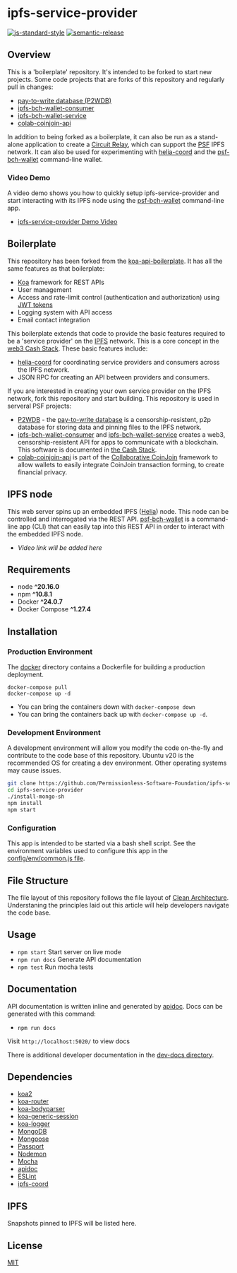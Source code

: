 # ipfs-service-provider

[![js-standard-style](https://img.shields.io/badge/code%20style-standard-brightgreen.svg)](http://standardjs.com) [![semantic-release](https://img.shields.io/badge/%20%20%F0%9F%93%A6%F0%9F%9A%80-semantic--release-e10079.svg)](https://github.com/semantic-release/semantic-release)

## Overview

This is a 'boilerplate' repository. It's intended to be forked to start new projects. Some code projects that are forks of this repository and regularly pull in changes:
- [pay-to-write database (P2WDB)](https://p2wdb.com/)
- [ipfs-bch-wallet-consumer](https://github.com/Permissionless-Software-Foundation/ipfs-bch-wallet-consumer)
- [ipfs-bch-wallet-service](https://github.com/Permissionless-Software-Foundation/ipfs-bch-wallet-service)
- [colab-coinjoin-api](https://github.com/bch-coinjoin/colab-coinjoin-api)


In addition to being forked as a boilerplate, it can also be run as a stand-alone application to create a [Circuit Relay](https://cashstack.info/docs/local-back-end/circuit-relay), which can support the [PSF](https://psfoundation.info) IPFS network. It can also be used for experimenting with [helia-coord](https://github.com/Permissionless-Software-Foundation/helia-coord) and the [psf-bch-wallet](https://github.com/Permissionless-Software-Foundation/psf-bch-wallet) command-line wallet.

### Video Demo

A video demo shows you how to quickly setup ipfs-service-provider and start interacting with its IPFS node using the [psf-bch-wallet](https://github.com/Permissionless-Software-Foundation/psf-bch-wallet) command-line app.

- [ipfs-service-provider Demo Video](https://youtu.be/_9Xvh3aMrFg)

## Boilerplate

This repository has been forked from the [koa-api-boilerplate](https://github.com/christroutner/koa-api-boilerplate). It has all the same features as that boilerplate:

- [Koa](https://koajs.com/) framework for REST APIs
- User management
- Access and rate-limit control (authentication and authorization) using [JWT tokens](https://jwt.io/)
- Logging system with API access
- Email contact integration

This boilerplate extends that code to provide the basic features required to be a 'service provider' on the [IPFS](https://ipfs.io) network. This is a core concept in the [web3 Cash Stack](https://cashstack.info). These basic features include:

- [helia-coord](https://github.com/Permissionless-Software-Foundation/helia-coord) for coordinating service providers and consumers across the IPFS network.
- JSON RPC for creating an API between providers and consumers.

If you are interested in creating your own service provider on the IPFS network, fork this repository and start building. This repository is used in serveral PSF projects:

- [P2WDB](https://github.com/Permissionless-Software-Foundation/ipfs-p2wdb-service) - the [pay-to-write database](https://p2wdb.com) is a censorship-resistent, p2p database for storing data and pinning files to the IPFS network.
- [ipfs-bch-wallet-consumer](https://github.com/Permissionless-Software-Foundation/ipfs-bch-wallet-consumer) and [ipfs-bch-wallet-service](https://github.com/Permissionless-Software-Foundation/ipfs-bch-wallet-service) creates a web3, censorship-resistent API for apps to communicate with a blockchain. This software is documented in [the Cash Stack](https://cashstack.info).
- [colab-coinjoin-api](https://github.com/bch-coinjoin/colab-coinjoin-api) is part of the [Collaborative CoinJoin](https://ccoinjoin.com) framework to allow wallets to easily integrate CoinJoin transaction forming, to create financial privacy.

## IPFS node
This web server spins up an embedded IPFS ([Helia](https://github.com/ipfs/helia)) node. This node can be controlled and interrogated via the REST API. [psf-bch-wallet](https://github.com/Permissionless-Software-Foundation/psf-bch-wallet) is a command-line app (CLI) that can easily tap into this REST API in order to interact with the embedded IPFS node.

- *Video link will be added here*

## Requirements

- node **^20.16.0**
- npm **^10.8.1**
- Docker **^24.0.7**
- Docker Compose **^1.27.4**

## Installation

### Production Environment

The [docker](./production/docker) directory contains a Dockerfile for building a production deployment.

```
docker-compose pull
docker-compose up -d
```

- You can bring the containers down with `docker-compose down`
- You can bring the containers back up with `docker-compose up -d`.

### Development Environment

A development environment will allow you modify the code on-the-fly and contribute to the code base of this repository. Ubuntu v20 is the recommended OS for creating a dev environment. Other operating systems may cause issues.

```bash
git clone https://github.com/Permissionless-Software-Foundation/ipfs-service-provider
cd ipfs-service-provider
./install-mongo-sh
npm install
npm start
```

### Configuration

This app is intended to be started via a bash shell script. See the environment variables used to configure this app in the [config/env/common.js file](./config/env/common.js).

## File Structure

The file layout of this repository follows the file layout of [Clean Architecture](https://christroutner.github.io/trouts-blog/blog/clean-architecture). Understaning the principles laid out this article will help developers navigate the code base.

## Usage

- `npm start` Start server on live mode
- `npm run docs` Generate API documentation
- `npm test` Run mocha tests

## Documentation

API documentation is written inline and generated by [apidoc](http://apidocjs.com/). Docs can be generated with this command:
- `npm run docs`

Visit `http://localhost:5020/` to view docs

There is additional developer documentation in the [dev-docs directory](./dev-docs).

## Dependencies

- [koa2](https://github.com/koajs/koa/tree/v2.x)
- [koa-router](https://github.com/alexmingoia/koa-router)
- [koa-bodyparser](https://github.com/koajs/bodyparser)
- [koa-generic-session](https://github.com/koajs/generic-session)
- [koa-logger](https://github.com/koajs/logger)
- [MongoDB](http://mongodb.org/)
- [Mongoose](http://mongoosejs.com/)
- [Passport](http://passportjs.org/)
- [Nodemon](http://nodemon.io/)
- [Mocha](https://mochajs.org/)
- [apidoc](http://apidocjs.com/)
- [ESLint](http://eslint.org/)
- [ipfs-coord](https://www.npmjs.com/package/ipfs-coord)

## IPFS

Snapshots pinned to IPFS will be listed here.

## License

[MIT](./LICENSE.md)
